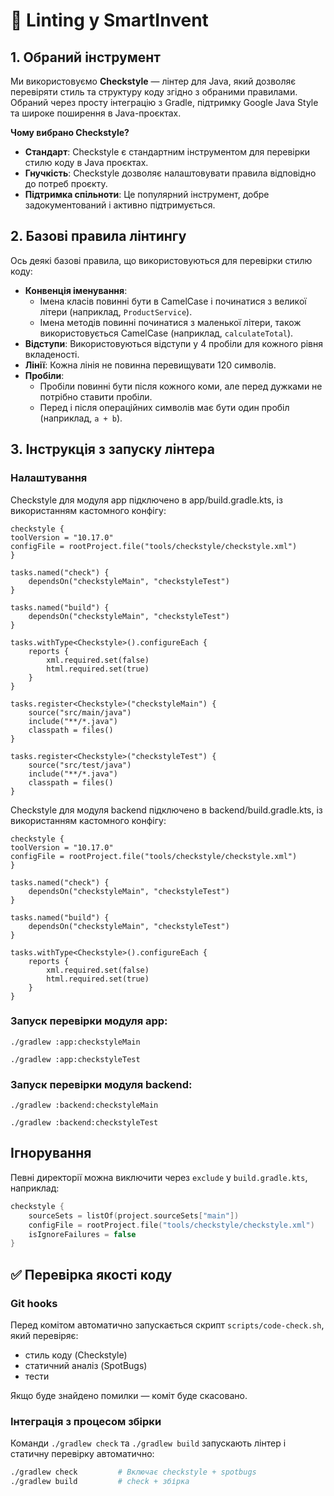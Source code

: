 # 🧹 Linting у SmartInvent

## 1. Обраний інструмент

Ми використовуємо **Checkstyle** — лінтер для Java, який дозволяє перевіряти стиль та структуру коду згідно з обраними правилами. Обраний через просту інтеграцію з Gradle, підтримку Google Java Style та широке поширення в Java-проєктах.

**Чому вибрано Checkstyle?**
- **Стандарт**: Checkstyle є стандартним інструментом для перевірки стилю коду в Java проєктах.
- **Гнучкість**: Checkstyle дозволяє налаштовувати правила відповідно до потреб проєкту.
- **Підтримка спільноти**: Це популярний інструмент, добре задокументований і активно підтримується.

## 2. Базові правила лінтингу

Ось деякі базові правила, що використовуються для перевірки стилю коду:
- **Конвенція іменування**:
    - Імена класів повинні бути в CamelCase і починатися з великої літери (наприклад, `ProductService`).
    - Імена методів повинні починатися з маленької літери, також використовується CamelCase (наприклад, `calculateTotal`).
- **Відступи**: Використовуються відступи у 4 пробіли для кожного рівня вкладеності.
- **Лінії**: Кожна лінія не повинна перевищувати 120 символів.
- **Пробіли**:
    - Пробіли повинні бути після кожного коми, але перед дужками не потрібно ставити пробіли.
    - Перед і після операційних символів має бути один пробіл (наприклад, `a + b`).



## 3. Інструкція з запуску лінтера



### Налаштування

Checkstyle для модуля app підключено в app/build.gradle.kts, із використанням кастомного конфігу:
``` 
checkstyle {
toolVersion = "10.17.0"
configFile = rootProject.file("tools/checkstyle/checkstyle.xml")
}

tasks.named("check") {
    dependsOn("checkstyleMain", "checkstyleTest")
}

tasks.named("build") {
    dependsOn("checkstyleMain", "checkstyleTest")
}

tasks.withType<Checkstyle>().configureEach {
    reports {
        xml.required.set(false)
        html.required.set(true)
    }
}

tasks.register<Checkstyle>("checkstyleMain") {
    source("src/main/java")
    include("**/*.java")
    classpath = files()
}

tasks.register<Checkstyle>("checkstyleTest") {
    source("src/test/java")
    include("**/*.java")
    classpath = files()
}

```
Checkstyle для модуля backend підключено в backend/build.gradle.kts, із використанням кастомного конфігу:
``` 
checkstyle {
toolVersion = "10.17.0"
configFile = rootProject.file("tools/checkstyle/checkstyle.xml")
}

tasks.named("check") {
    dependsOn("checkstyleMain", "checkstyleTest")
}

tasks.named("build") {
    dependsOn("checkstyleMain", "checkstyleTest")
}

tasks.withType<Checkstyle>().configureEach {
    reports {
        xml.required.set(false)
        html.required.set(true)
    }
}

```

### Запуск перевірки модуля app:

``` 
./gradlew :app:checkstyleMain   

./gradlew :app:checkstyleTest   
```

### Запуск перевірки модуля backend:

``` 
./gradlew :backend:checkstyleMain

./gradlew :backend:checkstyleTest
```

## Ігнорування

Певні директорії можна виключити через `exclude` у `build.gradle.kts`, наприклад:
```kotlin
checkstyle {
    sourceSets = listOf(project.sourceSets["main"])
    configFile = rootProject.file("tools/checkstyle/checkstyle.xml")
    isIgnoreFailures = false
}
```

## ✅ Перевірка якості коду

### Git hooks

Перед комітом автоматично запускається скрипт `scripts/code-check.sh`, який перевіряє:
- стиль коду (Checkstyle)
- статичний аналіз (SpotBugs)
- тести


Якщо буде знайдено помилки — коміт буде скасовано.


### Інтеграція з процесом збірки

Команди `./gradlew check` та `./gradlew build` запускають лінтер і статичну перевірку автоматично:


```bash
./gradlew check         # Включає checkstyle + spotbugs
./gradlew build         # check + збірка
